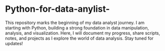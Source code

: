 # Python-for-data-anylist-
This repository marks the beginning of my data analyst journey. I am starting with Python, building a strong foundation in data manipulation, analysis, and visualization. Here, I will document my progress, share scripts, notes, and projects as I explore the world of data analysis. Stay tuned for updates!
